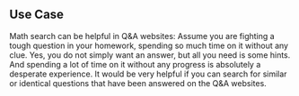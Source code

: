 ## Use Case
Math search can be helpful in Q&A websites: Assume you are fighting a tough question in your homework, spending so much time on it without any clue. Yes, you do not simply want an answer, but all you need is some hints. And spending a lot of time on it without any progress is absolutely a desperate experience. It would be very helpful if you can search for similar or identical questions that have been answered on the Q&A websites.
